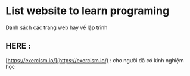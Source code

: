 # List website to learn programing

Danh sách các trang web hay về lập trình

## HERE : 

[https://exercism.io/](https://exercism.io/) : cho người đã có kinh nghiệm học